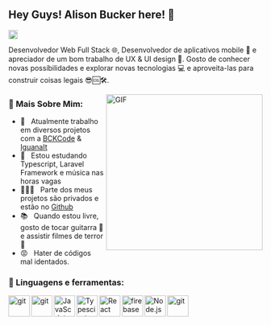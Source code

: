 ## Hey Guys! Alison Bucker here! 🖖
<a href='https://www.linkedin.com/in/alison-bucker-153684144/' target="_blank"><img align='left' alt="linkedin" src="https://raw.githubusercontent.com/rahul-jha98/rahul-jha98/561d474902b59c7429ec22bb73e225696c27b202/assets/linkedin.svg" height='18px'/></a>
<br>

Desenvolvedor Web Full Stack 🌐, Desenvolvedor de aplicativos mobile 📱 e apreciador de um bom trabalho de UX & UI design 🤩. Gosto de conhecer novas possíbilidades e explorar novas tecnologias 💻 e aproveita-las para construir coisas legais 😎🆒🛠️.
<br/>

<img align="right" alt="GIF" src="https://retouchingcentral.com/wp-content/uploads/2019/03/matrix-10.gif" width="310px"/>

### 🧐 Mais Sobre Mim:

- 🔭 &nbsp; Atualmente trabalho em diversos projetos com a <a href="https://bckcode.com.br" target="_blank">BCKCode</a> & <a href="https://iguanait.com.br" target="_blank">IguanaIt</a> 
- 🌱 &nbsp; Estou estudando Typescript, Laravel Framework e música nas horas vagas
- 👨🏻‍💻 &nbsp; Parte dos meus projetos são privados e estão no [Github](https://github.com/AlisonBucker1k?tab=repositories)
- 📚 &nbsp; Quando estou livre, gosto de tocar guitarra 🎸 e assistir filmes de terror 🎥
- 😡 &nbsp; Hater de códigos mal identados.

### 🔨 Linguagens e ferramentas:

<a href="https://bckcode.com.br/" target="_blank"> <img src="https://bckcode.com.br/assets/img/root/fav-icon.png" align="left" alt="git" height='42px'/></a>
<a href="https://git-scm.com/" target="_blank"> <img src="https://laravel.com/img/logomark.min.svg" align="left" alt="git" height='42px'/> </a>
<a href="https://developer.mozilla.org/en-US/docs/Web/JavaScript" target="_blank"> <img align="left" alt="JavaScript" height ="42px"  src="https://raw.githubusercontent.com/rahul-jha98/github_readme_icons/main/language_and_tools/square/javascript/javascript.svg"> </a>
<a href="https://www.typescriptlang.org/" target="_blank"><img align="left" alt="Typescirpt" height ="42px" src="https://raw.githubusercontent.com/rahul-jha98/github_readme_icons/main/language_and_tools/square/typescript/typescript.svg"></a>
<a href="https://reactjs.org/" target="_blank"> <img align="left" alt="React" height ="42px" src="https://raw.githubusercontent.com/rahul-jha98/github_readme_icons/main/language_and_tools/square/react/react.svg"></a>
<a href="https://firebase.google.com/" target="_blank"> <img align="left" src="https://raw.githubusercontent.com/rahul-jha98/github_readme_icons/main/language_and_tools/square/firebase/firebase.svg" alt="firebase" height ="42px"/> </a>
<a href="https://nodejs.org" target="_blank"><img align="left" alt="Node.js" height ="42px" src="https://raw.githubusercontent.com/rahul-jha98/github_readme_icons/main/language_and_tools/square/node/node.svg"></a>
<a href="https://git-scm.com/" target="_blank"> <img src="https://raw.githubusercontent.com/rahul-jha98/github_readme_icons/main/language_and_tools/square/git-scm/git-scm.svg" align="left" alt="git" height='42px'/> </a>

<br><br>

